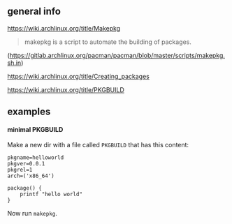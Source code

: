 ## general info

https://wiki.archlinux.org/title/Makepkg

> makepkg is a script to automate the building of packages.

(https://gitlab.archlinux.org/pacman/pacman/blob/master/scripts/makepkg.sh.in)

https://wiki.archlinux.org/title/Creating_packages

https://wiki.archlinux.org/title/PKGBUILD

## examples

#### minimal PKGBUILD

Make a new dir with a file called `PKGBUILD` that has this content:
```
pkgname=helloworld
pkgver=0.0.1
pkgrel=1
arch=('x86_64')

package() {
	printf "hello world"
}
```

Now run `makepkg`.
